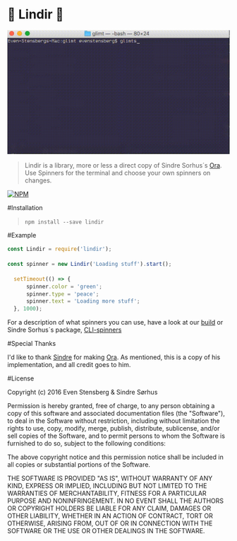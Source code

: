 # :tropical_drink: Lindir :tropical_drink:


<img src="shot.gif" width="629">

>Lindir is a library, more or less a direct copy of Sindre Sorhus´s [Ora](https://github.com/sindresorhus/ora). Use Spinners for the terminal and choose your own spinners on changes.


[![NPM](https://nodei.co/npm/lindir.png)](https://npmjs.org/package/lindir)

#Installation

>`npm install --save lindir`

#Example

```js
const Lindir = require('lindir');

const spinner = new Lindir('Loading stuff').start();

  setTimeout(() => {
      spinner.color = 'green';
      spinner.type = 'peace';
      spinner.text = 'Loading more stuff';
  }, 1000);
```

For a description of what spinners you can use, have a look at our [build](https://github.com/ev1stensberg/lindir/blob/master/spinners.json) or Sindre Sorhus´s package, [CLI-spinners](https://github.com/sindresorhus/cli-spinners)

#Special Thanks

I'd like to thank [Sindre](https://twitter.com/sindresorhus) for making [Ora](https://github.com/sindresorhus/ora). As mentioned, this is a copy of his implementation, and all credit goes to him.

#License

Copyright (c) 2016 Even Stensberg & Sindre Sørhus

Permission is hereby granted, free of charge, to any person obtaining a copy of this software and associated documentation files (the "Software"), to deal in the Software without restriction, including without limitation the rights to use, copy, modify, merge, publish, distribute, sublicense, and/or sell copies of the Software, and to permit persons to whom the Software is furnished to do so, subject to the following conditions:

The above copyright notice and this permission notice shall be included in all copies or substantial portions of the Software.

THE SOFTWARE IS PROVIDED "AS IS", WITHOUT WARRANTY OF ANY KIND, EXPRESS OR IMPLIED, INCLUDING BUT NOT LIMITED TO THE WARRANTIES OF MERCHANTABILITY, FITNESS FOR A PARTICULAR PURPOSE AND NONINFRINGEMENT. IN NO EVENT SHALL THE AUTHORS OR COPYRIGHT HOLDERS BE LIABLE FOR ANY CLAIM, DAMAGES OR OTHER LIABILITY, WHETHER IN AN ACTION OF CONTRACT, TORT OR OTHERWISE, ARISING FROM, OUT OF OR IN CONNECTION WITH THE SOFTWARE OR THE USE OR OTHER DEALINGS IN THE SOFTWARE.
